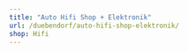 ```yaml
---
title: "Auto Hifi Shop + Elektronik"
url: /duebendorf/auto-hifi-shop-elektronik/
shop: Hifi
---
```

